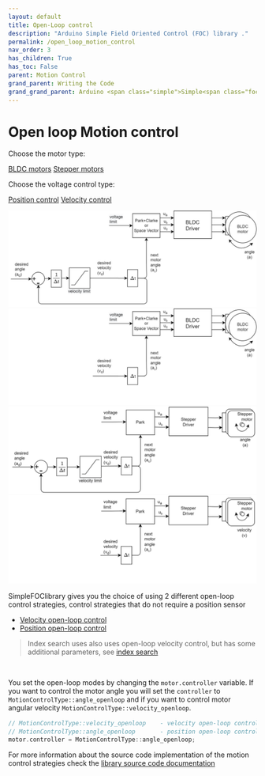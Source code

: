 ```yaml
---
layout: default
title: Open-Loop control
description: "Arduino Simple Field Oriented Control (FOC) library ."
permalink: /open_loop_motion_control
nav_order: 3
has_children: True
has_toc: False
parent: Motion Control
grand_parent: Writing the Code
grand_grand_parent: Arduino <span class="simple">Simple<span class="foc">FOC</span>library</span>
---
```

# Open loop Motion control 
Choose the motor type: 

<a href ="javascript:show('b','type');"  class="btn btn-type btn-b btn-primary">BLDC motors</a>
<a href ="javascript:show('s','type');" class="btn btn-type btn-s"> Stepper motors</a>

Choose the voltage control type: 

<a href ="javascript:show(0,'loop');" id="btn-0" class="btn btn-loop btn-primary">Position control</a>
<a href ="javascript:show(1,'loop');" id="btn-1" class="btn btn-loop">Velocity control</a>

<div class="type type-b">
<img class="loop loop-0 width80" src="extras/Images/opneloop_0001_Layer 0.jpg"/>
<img class="loop loop-1 width80 hide" src="extras/Images/opneloop_0000_Layer 2.jpg"/>

</div>
<div class="type type-s hide">

<img  class="loop width80 loop-0" src="extras/Images/open_loop_stepper_angle.jpg"/>
<img class="loop width80 loop-1 hide" src="extras/Images/open_loop_stepper_vel.jpg"/>

</div>

<span class="simple">Simple<span class="foc">FOC</span>library</span> gives you the choice of using 2 different open-loop control strategies, control strategies that do not require a position sensor
- [Velocity open-loop control](velocity_openloop)
- [Position open-loop control](angle_openloop)

<blockquote class="info"> Index search uses also uses open-loop velocity control, but has some additional parameters, see <a href="index_search_loop">index search</a></blockquote><br>


You set the open-loop modes by changing the `motor.controller` variable. If you want to control the motor angle you will set the `controller` to `MotionControlType::angle_openloop` and if you want to control motor angular velocity `MotionControlType::velocity_openloop`. 
```cpp
// MotionControlType::velocity_openloop    - velocity open-loop control
// MotionControlType::angle_openloop       - position open-loop control
motor.controller = MotionControlType::angle_openloop;
```

For more information about the source code implementation of the motion control strategies check the [library source code documentation](motion_control_implementation)